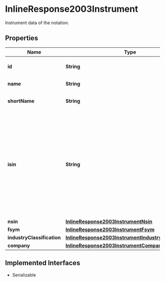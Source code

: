 

# InlineResponse2003Instrument

Instrument data of the notation.

## Properties

Name | Type | Description | Notes
------------ | ------------- | ------------- | -------------
**id** | **String** | Identifier of the instrument. |  [optional]
**name** | **String** | Name of the instrument. |  [optional]
**shortName** | **String** | Short name of the instrument. |  [optional]
**isin** | **String** | The International Securities Identification Number (ISIN) of the instrument. The ISIN is a 12-character code of digits and upper-case letters that uniquely identifies an instrument. |  [optional]
**nsin** | [**InlineResponse2003InstrumentNsin**](InlineResponse2003InstrumentNsin.md) |  |  [optional]
**fsym** | [**InlineResponse2003InstrumentFsym**](InlineResponse2003InstrumentFsym.md) |  |  [optional]
**industryClassification** | [**InlineResponse2003InstrumentIndustryClassification**](InlineResponse2003InstrumentIndustryClassification.md) |  |  [optional]
**company** | [**InlineResponse2003InstrumentCompany**](InlineResponse2003InstrumentCompany.md) |  |  [optional]


## Implemented Interfaces

* Serializable


